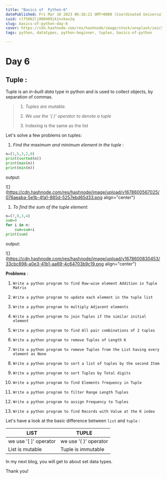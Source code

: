 ```yaml
---
title: "Basics of  Python-6"
datePublished: Fri Mar 10 2023 06:16:21 GMT+0000 (Coordinated Universal Time)
cuid: clf5062lj000409jk1xvkav2q
slug: basics-of-python-day-6
cover: https://cdn.hashnode.com/res/hashnode/image/stock/unsplash/ieic5Tq8YMk/upload/84010ce9bffccdf3a6497b5d9f156f5b.jpeg
tags: python, datatypes, python-beginner, tuples, basics-of-python

---
```


# Day 6

## Tuple :

Tuple is an *in-built data* type in python and is used to collect objects, by separation of commas.

> 1. *Tuples are mutable.*
>     
> 2. *We use the '( )' operator to denote a tuple*
>     
> 3. Indexing is the same as the list
>     

Let's solve a few problems on tuples:

1. *Find the maximum and minimum element in the tuple* :
    

```python
n=(1,5,3,2,0)
print(sorted(n))
print(max(n))
print(min(n))
```

output:

![](https://cdn.hashnode.com/res/hashnode/image/upload/v1678600567025/076aeaba-5e1b-4fa1-885d-5257ebd65d33.png align="center")

1. *To find the sum of the tuple element*:
    

```python
n=(7,9,3,4)
sum=0
for i in n:
    sum=sum+i 
print(sum)
```

output:

![](https://cdn.hashnode.com/res/hashnode/image/upload/v1678600830453/33cbc898-a0e3-41b1-aa69-4c64703b9c19.png align="center")

**Problems** :

1. `Write a python program to find Row-wise element Addition in Tuple Matrix`
    
2. `Write a python program to update each element in the tuple list`
    
3. `Write a python program to multiply Adjacent elements`
    
4. `Write a python program to join Tuples if the similar initial element`
    
5. `Write a python program to find All pair combinations of 2 tuples`
    
6. `Write a python program to remove Tuples of Length K`
    
7. `Write a python program to remove Tuples from the List having every element as None`
    
8. `Write a python program to sort a list of tuples by the second Item`
    
9. `Write a python program to sort Tuples by Total digits`
    
10. `Write a python program to find Elements frequency in Tuple`
    
11. `Write a python program to filter Range Length Tuples`
    
12. `Write a python program to assign Frequency to Tuples`
    
13. `Write a python program to find Records with Value at the K index`
    

Let's have a look at the basic difference between `list` and `tuple` :

| LIST | TUPLE |
| --- | --- |
| we use '\[ \]' operator | we use '( )' operator |
| List is mutable | Tuple is immutable |

In my next blog, you will get to about set data types.

Thank you!